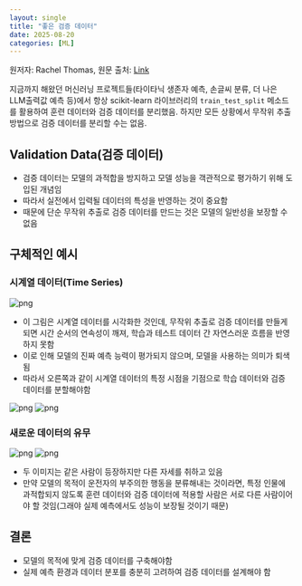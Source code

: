 ```yaml
---
layout: single
title: "좋은 검증 데이터"
date: 2025-08-20
categories: [ML]
---
```

원저자: Rachel Thomas, 원문 출처: [Link](https://www.fast.ai/posts/2017-11-13-validation-sets.html)


지금까지 해왔던 머신러닝 프로젝트들(타이타닉 생존자 예측, 손글씨 분류, 더 나은 LLM출력값 예측 등)에서 항상 scikit-learn 라이브러리의 `train_test_split` 메소드를 활용하여 훈련 데이터와 검증 데이터를 분리했음. 하지만 모든 상황에서 무작위 추출 방법으로 검증 데이터를 분리할 수는 없음.

## Validation Data(검증 데이터)
- 검증 데이터는 모델의 과적합을 방지하고 모델 성능을 객관적으로 평가하기 위해 도입된 개념임
- 따라서 실전에서 입력될 데이터의 특성을 반영하는 것이 중요함
- 때문에 단순 무작위 추출로 검증 데이터를 만드는 것은 모델의 일반성을 보장할 수 없음

## 구체적인 예시
### 시계열 데이터(Time Series)

![png](https://www.fast.ai/images/timeseries1.png)

- 이 그림은 시계열 데이터를 시각화한 것인데, 무작위 추출로 검증 데이터를 만들게 되면 시간 순서의 연속성이 깨져, 학습과 테스트 데이터 간 자연스러운 흐름을 반영하지 못함
- 이로 인해 모델의 진짜 예측 능력이 평가되지 않으며, 모델을 사용하는 의미가 퇴색됨
- 따라서 오른쪽과 같이 시계열 데이터의 특정 시점을 기점으로 학습 데이터와 검증 데이터를 분할해야함

![png](https://www.fast.ai/images/timeseries2.png)
![png](https://www.fast.ai/images/timeseries3.png)



### 새로운 데이터의 유무
![png](https://www.fast.ai/images/driver_phone.png)
![png](https://www.fast.ai/images/driver_phone2.png)

- 두 이미지는 같은 사람이 등장하지만 다른 자세를 취하고 있음
- 만약 모델의 목적이 운전자의 부주의한 행동을 분류해내는 것이라면, 특정 인물에 과적합되지 않도록 훈련 데이터와 검증 데이터에 적용할 사람은 서로 다른 사람이어야 할 것임(그래야 실제 예측에서도 성능이 보장될 것이기 때문)

## 결론
- 모델의 목적에 맞게 검증 데이터를 구축해야함
- 실제 예측 환경과 데이터 분포를 충분히 고려하여 검증 데이터를 설계해야 함